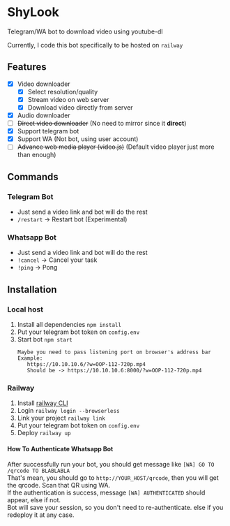 # ShyLook

Telegram/WA bot to download video using youtube-dl

Currently, I code this bot specifically to be hosted on `railway`

## Features

- [x] Video downloader
  - [x] Select resolution/quality
  - [x] Stream video on web server
  - [x] Download video directly from server
- [x] Audio downloader
- [ ] ~~Direct video downloader~~ (No need to mirror since it **direct**)
- [x] Support telegram bot
- [x] Support WA (Not bot, using user account)
- [ ] ~~Advance web media player (video.js)~~ (Default video player just more than enough)

## Commands

### Telegram Bot

- Just send a video link and bot will do the rest
- `/restart` -> Restart bot (Experimental)

### Whatsapp Bot

- Just send a video link and bot will do the rest
- `!cancel` -> Cancel your task
- `!ping` -> Pong

## Installation

### Local host

1. Install all dependencies `npm install`
2. Put your telegram bot token on `config.env`
3. Start bot `npm start`
   ```
   Maybe you need to pass listening port on browser's address bar
   Example:
      https://10.10.10.6/?w=OOP-112-720p.mp4
      Should be -> https://10.10.10.6:8000/?w=OOP-112-720p.mp4
   ```

### Railway

1. Install [railway CLI](https://docs.railway.app/develop/cli)
2. Login `railway login --browserless`
3. Link your project `railway link`
4. Put your telegram bot token on `config.env`
5. Deploy `railway up`

#### How To Authenticate Whatsapp Bot

After successfully run your bot, you should get message like `[WA] GO TO /qrcode TO BLABLABLA`  
That's mean, you should go to `http://YOUR_HOST/qrcode`, then you will get the qrcode. Scan that QR using WA.  
If the authentication is success, message `[WA] AUTHENTICATED` should appear, else if not.  
Bot will save your session, so you don't need to re-authenticate. else if you redeploy it at any case.
